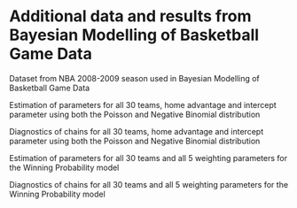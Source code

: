 # Additional data and results from Bayesian Modelling of Basketball Game Data 
Dataset from NBA 2008-2009 season used in Bayesian Modelling of Basketball Game Data

Estimation of parameters for all 30 teams, home advantage and intercept parameter using both the Poisson and Negative Binomial distribution

Diagnostics of chains for all 30 teams, home advantage and intercept parameter using both the Poisson and Negative Binomial distribution

Estimation of parameters for all 30 teams and all 5 weighting parameters for the Winning Probability model

Diagnostics of chains for all 30 teams and all 5 weighting parameters for the Winning Probability model

